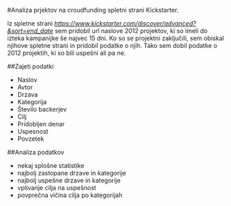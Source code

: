#Analiza prjektov na croudfunding spletni strani Kickstarter.

Iz spletne strani *https://www.kickstarter.com/discover/advanced?&sort=end_date* sem pridobil url naslove 2012 projektov, ki so imeli do izteka kampanijke še najvec 15 dni. Ko so se projektni zaključili, sem obiskal njihove spletne strani in pridobil podatke o njih. Tako sem dobil podatke o 2012 projektih, ki so bili uspešni ali pa ne.

##Zajeti podatki
+ Naslov
+ Avtor
+ Drzava
+ Kategorija
+ Število backerjev
+ Cilj
+ Pridobljen denar
+ Uspesnost
+ Povzetek

##Analiza podatkov
+ nekaj splošne statistike
+ najbolj zastopane drzave in kategorije
+ najbolj uspešne drzave in kategorije
+ vplivanje cilja na uspešnost
+ povprečna vičina cilja po kategorijah